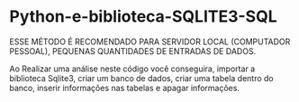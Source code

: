 # Python-e-biblioteca-SQLITE3-SQL

ESSE MÉTODO É RECOMENDADO PARA SERVIDOR LOCAL (COMPUTADOR PESSOAL), PEQUENAS QUANTIDADES DE ENTRADAS DE DADOS.

Ao Realizar uma análise neste código você conseguira, importar a biblioteca Sqlite3, criar um banco de dados, criar uma tabela dentro do banco, inserir informações nas tabelas e apagar informações. 
